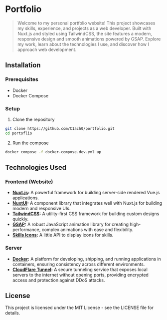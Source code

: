 # Portfolio
> Welcome to my personal portfolio website! This project showcases my skills, experience, and projects as a web developer. Built with Nuxt.js and styled using TailwindCSS, the site features a modern, responsive design and smooth animations powered by GSAP. Explore my work, learn about the technologies I use, and discover how I approach web development.

## Installation
### Prerequisites
- Docker
- Docker Compose

### Setup

1. Clone the repository
```bash
git clone https://github.com/C1ach0/portfolio.git
cd portoflio
```
2. Run the compose
```bash
docker compose -f docker-compose.dev.yml up
```

## Technologies Used
### Frontend (Website)
- **[Nuxt.js](https://nuxt.com):** A powerful framework for building server-side rendered Vue.js applications.
- **[NuxtUI](https://ui.nuxt.com):** A component library that integrates well with Nuxt.js for building modern and responsive UIs.
- **[TailwindCSS](https://tailwindcss.com):** A utility-first CSS framework for building custom designs quickly.
- **[GSAP](https://gsap.com):** A robust JavaScript animation library for creating high-performance, complex animations with ease and flexibility.
- **[Skills Icons](https://github.com/ixrzr/skills-icons):** A little API to display icons for skills.

### Server
- **[Docker](https://www.docker.com):** A platform for developing, shipping, and running applications in containers, ensuring consistency across different environments.
- **[CloudFlare Tunnel](https://www.cloudflare.com):** A secure tunneling service that exposes local servers to the internet without opening ports, providing encrypted access and protection against DDoS attacks.

## License
This project is licensed under the MIT License - see the LICENSE file for details.